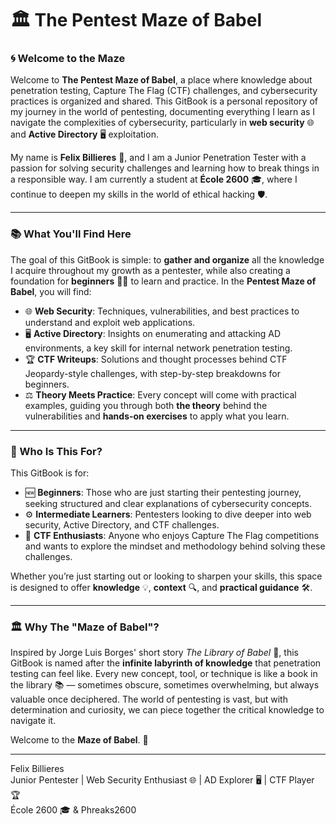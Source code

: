 # 🏛️ The Pentest Maze of Babel

### 🌀 Welcome to the Maze

Welcome to **The Pentest Maze of Babel**, a place where knowledge about penetration testing, Capture The Flag (CTF) challenges, and cybersecurity practices is organized and shared. This GitBook is a personal repository of my journey in the world of pentesting, documenting everything I learn as I navigate the complexities of cybersecurity, particularly in **web security** 🌐 and **Active Directory** 🖥️ exploitation.

My name is **Felix Billieres** 👋, and I am a Junior Penetration Tester with a passion for solving security challenges and learning how to break things in a responsible way. I am currently a student at **École 2600** 🎓, where I continue to deepen my skills in the  world of ethical hacking 🛡️.

***

### 📚 What You'll Find Here

The goal of this GitBook is simple: to **gather and organize** all the knowledge I acquire throughout my growth as a pentester, while also creating a foundation for **beginners** 🧑‍💻 to learn and practice. In the **Pentest Maze of Babel**, you will find:

* 🌐 **Web Security**: Techniques, vulnerabilities, and best practices to understand and exploit web applications.
* 🖥️ **Active Directory**: Insights on enumerating and attacking AD environments, a key skill for internal network penetration testing.
* 🏆 **CTF Writeups**: Solutions and thought processes behind CTF Jeopardy-style challenges, with step-by-step breakdowns for beginners.
* ⚖️ **Theory Meets Practice**: Every concept will come with practical examples, guiding you through both **the theory** behind the vulnerabilities and **hands-on exercises** to apply what you learn.

***

### 👥 Who Is This For?

This GitBook is for:

* 🆕 **Beginners**: Those who are just starting their pentesting journey, seeking structured and clear explanations of cybersecurity concepts.
* ⚙️ **Intermediate Learners**: Pentesters looking to dive deeper into web security, Active Directory, and CTF challenges.
* 🧩 **CTF Enthusiasts**: Anyone who enjoys Capture The Flag competitions and wants to explore the mindset and methodology behind solving these challenges.

Whether you’re just starting out or looking to sharpen your skills, this space is designed to offer **knowledge** 💡, **context** 🔍, and **practical guidance** 🛠️.

***

### 🏛️ Why The "Maze of Babel"?

Inspired by Jorge Luis Borges' short story _The Library of Babel_ 📖, this GitBook is named after the **infinite labyrinth of knowledge** that penetration testing can feel like. Every new concept, tool, or technique is like a book in the library 📚 — sometimes obscure, sometimes overwhelming, but always valuable once deciphered. The world of pentesting is vast, but with determination and curiosity, we can piece together the critical knowledge to navigate it.

Welcome to the **Maze of Babel**. 🚀

***

Felix Billieres\
Junior Pentester | Web Security Enthusiast 🌐 | AD Explorer 🖥️ | CTF Player 🏆\
École 2600 🎓 & Phreaks2600
